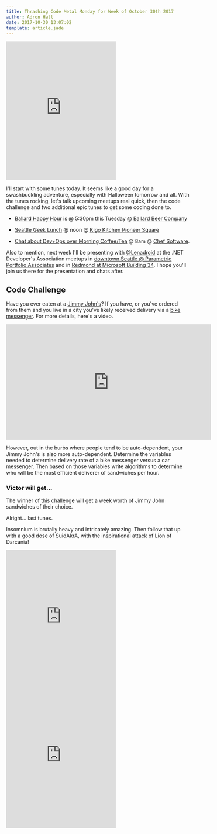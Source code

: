 ```yaml
---
title: Thrashing Code Metal Monday for Week of October 30th 2017
author: Adron Hall
date: 2017-10-30 13:07:02
template: article.jade
---
```

<div class="image float-right">
<iframe src="https://open.spotify.com/embed/track/1m9uKIXsCb9nFFKNDPKuBP" width="300" height="380" frameborder="0" allowtransparency="true"></iframe>
</div>

I'll start with some tunes today. It seems like a good day for a swashbuckling adventure, especially with Halloween tomorrow and all. With the tunes rocking, let's talk upcoming meetups real quick, then the code challenge and two additional epic tunes to get some coding done to.

* [Ballard Happy Hour](https://www.meetup.com/BallardTechHH/events/237787094/) is @ 5:30pm this Tuesday @ [Ballard Beer Company](https://www.google.com/maps/place/Ballard+Beer+Company/@47.6689494,-122.3864897,17z/data=!4m13!1m7!3m6!1s0x549015c5e180c76b:0xc471e67540ce0239!2s2050+NW+Market+St,+Seattle,+WA+98107!3b1!8m2!3d47.6689494!4d-122.384301!3m4!1s0x549015c5e18581a5:0xef3a1fd5ec7a26b!8m2!3d47.668843!4d-122.3842715?hl=en)

* [Seattle Geek Lunch](https://www.meetup.com/Pelo-Technology-Share-Out/events/244321597/) @ noon @ [Kigo Kitchen Pioneer Square](https://www.google.com/maps/place/Kigo+Kitchen/@47.6015953,-122.3366801,17z/data=!3m1!4b1!4m5!3m4!1s0x54906abaad799b7d:0x76899de962b1b653!8m2!3d47.6015953!4d-122.3344915?hl=en)

* [Chat about Dev+Ops over Morning Coffee/Tea](https://www.meetup.com/Seattle-CoffeeOps/events/243985521/) @ 8am @ [Chef Software](https://www.google.com/maps/place/Chef+Software,+Inc./@47.6021758,-122.3381707,17z/data=!4m13!1m7!3m6!1s0x54906aaffc113ae7:0xa3f5e2e1b40bd3e8!2s619+Western+Ave,+Seattle,+WA+98104!3b1!8m2!3d47.6021758!4d-122.335982!3m4!1s0x54906ab1d0063ac1:0x8fa8c8c312405e50!8m2!3d47.6021894!4d-122.3359318?hl=en).

Also to mention, next week I'll be presenting with [@Lenadroid](https://twitter.com/Lenadroid) at the .NET Developer's Association meetups in [downtown Seattle @ Parametric Portfolio Associates](https://www.meetup.com/NET-Developers-Association-Westside/events/242573016/) and in [Redmond at Microsoft Building 34](https://www.meetup.com/NET-Developers-Association-Eastside/events/242573024/). I hope you'll join us there for the presentation and chats after.

<span class="more"></span>

## Code Challenge

Have you ever eaten at a [Jimmy John's](https://www.jimmyjohns.com/)? If you have, or you've ordered from them and you live in a city you've likely received delivery via a [bike messenger](). For more details, here's a video.

<iframe width="560" height="315" src="https://www.youtube.com/embed/iYKBgfFpd8A" frameborder="0" allowfullscreen></iframe>

However, out in the burbs where people tend to be auto-dependent, your Jimmy John's is also more auto-dependent. Determine the variables needed to determine delivery rate of a bike messenger versus a car messenger. Then based on those variables write algorithms to determine who will be the most efficient deliverer of sandwiches per hour.

### Victor will get...

The winner of this challenge will get a week worth of Jimmy John sandwiches of their choice.

Alright... last tunes.

Insomnium is brutally heavy and intricately amazing. Then follow that up with a good dose of SuidAkrA, with the inspirational attack of Lion of Darcania!

<iframe src="https://open.spotify.com/embed/track/4bOX3KfGgQE1GkxxJ3OUtI" width="300" height="380" frameborder="0" allowtransparency="true"></iframe>

<iframe src="https://open.spotify.com/embed/track/7EHmEnTHesQEf4LA02WK7U" width="300" height="380" frameborder="0" allowtransparency="true"></iframe>
